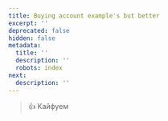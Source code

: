 ```yaml
---
title: Buying account example's but better
excerpt: ''
deprecated: false
hidden: false
metadata:
  title: ''
  description: ''
  robots: index
next:
  description: ''
---
```

> 👍 Кайфуем

<TutorialTile backgroundColor="#018FF4" emoji="🦉" id="65a02c690b57e800417b5ef3" link="https://as7rid-test.readme.io/v1.0/recipes/как-купить-аккаунт" slug="как-купить-аккаунт" title="Как купить аккаунт" />